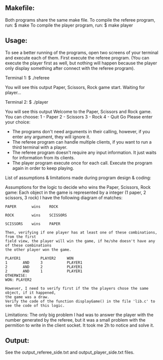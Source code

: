 Makefile:
---------
Both programs share the same make file.
To compile the referee program, run:
	$ make
To compile the player program, run:
	$ make player

Usage: 
---------
To see a better running of the programs, open two screens of your terminal and execute each of them.
First execute the referee program. (You can execute the player first as well, but nothing will happen
because the player only display something after connect with the referee program).

Terminal 1:
	$ ./referee

You will see this output
	Paper, Scissors, Rock game start.
	Waiting for player...

Terminal 2:
	$ ./player

You will see this output
	Welcome to the Paper, Scissors and Rock game.
	You can choose:
	1 - Paper
	2 - Scissors
	3 - Rock
	4 - Quit
	Go
	Please enter your choice:

- The programs don't need arguments in their calling, however, if you enter any argument, they will ignore it.
- The referee program can handle multiple clients, if you want to run a third terminal with a player.
- The referee program doesn't require any input information. It just waits for information from its clients.
- The player program execute once for each call. Execute the program again in order to keep playing. 


List of assumptions & limitations made during program design & coding:

Assumptions for the logic to decide who wins the Paper, Scissors, Rock game:
	Each object in the game is represented by a integer (1 paper, 2 scissors, 3 rock)
	I have the following diagram of matches:

				
	PAPER    	wins  	ROCK
				
	ROCK     	wins  	SCISSORS 
				
	SCISSORS 	wins 	PAPER

	Then, verifying if one player has at least one of these combinations, from the first
	field view, the player will win the game, if he/she doesn't have any of these combinations
	the other player won the game.

	PLAYER1			PLAYER2		WON
	1 		AND 	3 			PLAYER1
	2 		AND 	2			PLAYER1
	2 		AND 	1			PLAYER1
	OTHERWISE:
	WON: PLAYER2

	However, I need to verify first if the the players chose the same object, if it happened,
	the game was a draw.
	Verify the code of the function displayGame() in the file 'lib.c' to see the code of this logic.

Limitations:
	The only big problem I had was to answer the player with the number generated by the referee, but
	it was a small problem with the permition to write in the client socket. It took me 2h to notice and
	solve it.

Output:
---------
See the output_referee_side.txt and output_player_side.txt files.


					



